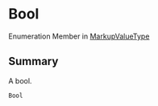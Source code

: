 # Bool

Enumeration Member in [MarkupValueType](broken-reference)

## Summary

A bool.

```csharp
Bool
```

